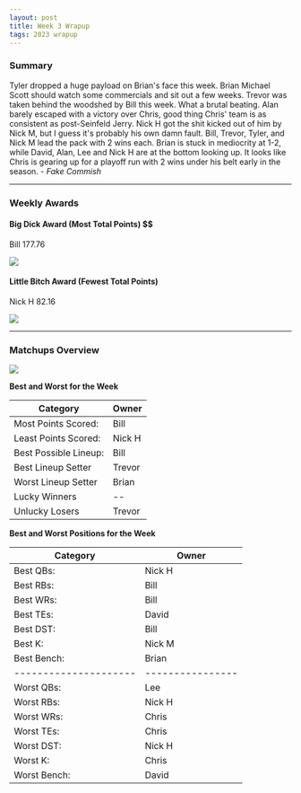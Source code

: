 ```yaml
---
layout: post
title: Week 3 Wrapup
tags: 2023 wrapup
---
```


### Summary
Tyler dropped a huge payload on Brian's face this week. Brian Michael Scott should watch some commercials and sit out a few weeks. Trevor was taken behind the woodshed by Bill this week. What a brutal beating. Alan barely escaped with a victory over Chris, good thing Chris' team is as consistent as post-Seinfeld Jerry. Nick H got the shit kicked out of him by Nick M, but I guess it's probably his own damn fault. 
Bill, Trevor, Tyler, and Nick M lead the pack with 2 wins each. Brian is stuck in mediocrity at 1-2, while David, Alan, Lee and Nick H are at the bottom looking up. It looks like Chris is gearing up for a playoff run with 2 wins under his belt early in the season.  *- Fake Commish*

___

### Weekly Awards

#### Big Dick Award (Most Total Points) $$
Bill 177.76 

![](https://media2.giphy.com/media/XDk1vX3RqR2O8sh7dV/giphy.gif?cid=3aa7f81267simcuqalphinuq9ug671pobmkcfiru5zhd0snv&ep=v1_gifs_search&rid=giphy.gif&ct=g)

#### Little Bitch Award (Fewest Total Points)
Nick H 82.16 

![](https://media1.giphy.com/media/li0dswKqIZNpm/giphy.gif?cid=3aa7f812mqv2p2uqycstzef8769o1324ogwnt2d1u05eo462&ep=v1_gifs_search&rid=giphy.gif&ct=g)


___

### Matchups Overview

![](../assets/img/matchup_2023-3.png)


**Best and Worst for the Week**


| Category              | Owner   |
|-----------------------|---------|
| Most Points Scored:   | Bill    |
| Least Points Scored:  | Nick H  |
| Best Possible Lineup: | Bill    |
| Best Lineup Setter    | Trevor  |
| Worst Lineup Setter   | Brian   |
| Lucky Winners         | --      |
| Unlucky Losers        | Trevor  |


**Best and Worst Positions for the Week**


| Category              | Owner            |
|-----------------------|------------------|
| Best QBs:             | Nick H           |
| Best RBs:             | Bill             |
| Best WRs:             | Bill             |
| Best TEs:             | David            |
| Best DST:             | Bill             |
| Best K:               | Nick M           |
| Best Bench:           | Brian            |
| --------------------- | ---------------- |
| Worst QBs:            | Lee              |
| Worst RBs:            | Nick H           |
| Worst WRs:            | Chris            |
| Worst TEs:            | Chris            |
| Worst DST:            | Nick H           |
| Worst K:              | Chris            |
| Worst Bench:          | David            |

